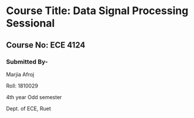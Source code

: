 # Course Title: Data Signal Processing Sessional
## Course No: ECE 4124

### Submitted By-

Marjia Afroj

Roll: 1810029

4th year Odd semester

Dept. of ECE, Ruet
